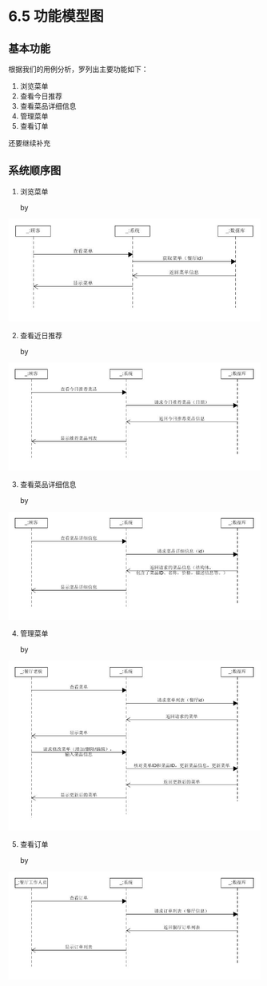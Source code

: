 # 6.5 功能模型图

## 基本功能
根据我们的用例分析，罗列出主要功能如下：
1. 浏览菜单
2. 查看今日推荐
3. 查看菜品详细信息
4. 管理菜单
5. 查看订单

还要继续补充

## 系统顺序图
1. 浏览菜单

    by 

![browsemenu](img/system_sequence_diagram/browsemenu.jpg)

2. 查看近日推荐

    by

![recommend](img/system_sequence_diagram/recommend.jpg)

3. 查看菜品详细信息

    by

![menudetails](img/system_sequence_diagram/menudetails.jpg)

4. 管理菜单

    by

![managemenu](img/system_sequence_diagram/managemenu.jpg)

5. 查看订单

    by

![browseorder](img/system_sequence_diagram/browseorder.jpg)